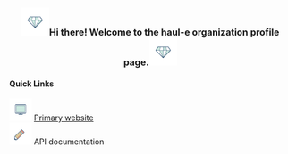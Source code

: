 <!-- Heading -->
<h3 align="center"><img src="https://github.com/haul-e/.github/blob/master/profile/assets/diamond.gif" width="50px">Hi there! Welcome to the haul-e organization profile page.<img src="https://github.com/haul-e/.github/blob/master/profile/assets/diamond.gif" width="50px"></h3>

<h4>Quick Links</h4>

<p>
<span>
<img src="https://github.com/haul-e/.github/blob/master/profile/assets/responsive.gif" width="40px" />
<a href="https://haul-e.com" target="_blank" rel="no-referrer">
Primary website
</a>
</span>
<br />

<span>
<img src="https://github.com/haul-e/.github/blob/master/profile/assets/pencil.gif" width="40px" />
<a href="https://docs.haul-e.com" target="_blank" rel="no-referrer" style="color: inherit; text-decoration: none;">
API documentation
</a>
</span>
</p>
